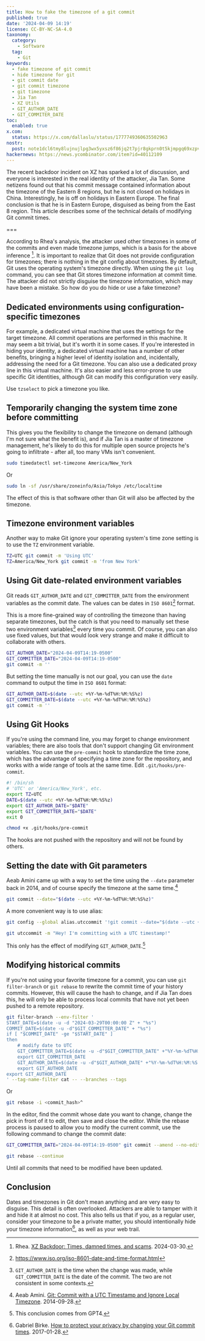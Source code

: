 ```yaml
---
title: How to fake the timezone of a git commit
published: true
date: '2024-04-09 14:19'
license: CC-BY-NC-SA-4.0
taxonomy:
  category:
    - Software
  tag:
    - Git
keywords:
  - fake timezone of git commit
  - hide timezone for git
  - git commit date
  - git commit timezone
  - git timezone
  - Jia Tan
  - XZ Utils
  - GIT_AUTHOR_DATE
  - GIT_COMMITER_DATE
toc:
  enabled: true
x.com:
  status: https://x.com/dallaslu/status/1777749360635502963
nostr:
  post: note1dcl6tmy8lujnujlpg3wx5yxsz6f86jq2t7pjr8gkprn0t5kjmpgq69xzpv
hackernews: https://news.ycombinator.com/item?id=40112109
---
```


The recent backdoor incident on XZ has sparked a lot of discussion, and everyone is interested in the real identity of the attacker, Jia Tan. Some netizens found out that his commit message contained information about the timezone of the Eastern 8 regions, but he is not closed on holidays in China. Interestingly, he is off on holidays in Eastern Europe. The final conclusion is that he is in Eastern Europe, disguised as being from the East 8 region. This article describes some of the technical details of modifying Git commit times.

===

According to Rhea's analysis, the attacker used other timezones in some of the commits and even made timezone jumps, which is a basis for the above inference [^rhea]. It is important to realize that Git does not provide configuration for timezones; there is nothing in the git config about timezones. By default, Git uses the operating system's timezone directly. When using the `git log` command, you can see that Git stores timezone information at commit time. The attacker did not strictly disguise the timezone information, which may have been a mistake. So how do you do hide or use a fake timezone?

## Dedicated environments using configuration-specific timezones

For example, a dedicated virtual machine that uses the settings for the target timezone. All commit operations are performed in this machine. It may seem a bit trivial, but it's worth it in some cases. If you're interested in hiding your identity, a dedicated virtual machine has a number of other benefits, bringing a higher level of identity isolation and, incidentally, addressing the need for a Git timezone. You can also use a dedicated proxy line in this virtual machine. It's also easier and less error-prone to use specific Git identities, although Git can modify this configuration very easily.

Use `tzselect` to pick a timezone you like.

## Temporarily changing the system time zone before committing

This gives you the flexibility to change the timezone on demand (although I'm not sure what the benefit is), and if Jia Tan is a master of timezone management, he's likely to do this for multiple open source projects he's going to infiltrate - after all, too many VMs isn't convenient.

```bash
sudo timedatectl set-timezone America/New_York
```

Or

```bash
sudo ln -sf /usr/share/zoneinfo/Asia/Tokyo /etc/localtime
```

The effect of this is that software other than Git will also be affected by the timezone.

## Timezone environment variables

Another way to make Git ignore your operating system's time zone setting is to use the `TZ` environment variable.

```bash
TZ=UTC git commit -m 'Using UTC'
TZ=America/New_York git commit -m 'from New York'
```

## Using Git date-related environment variables

Git reads `GIT_AUTHOR_DATE` and `GIT_COMMITTER_DATE` from the environment variables as the commit date. The values can be dates in `ISO 8601`[^iso-8601] format.

This is a more fine-grained way of controlling the timezone than having separate timezones, but the catch is that you need to manually set these two environment variables[^note:git-author-commiter-date] every time you commit. Of course, you can also use fixed values, but that would look very strange and make it difficult to collaborate with others.

```bash
GIT_AUTHOR_DATE="2024-04-09T14:19-0500"
GIT_COMMITTER_DATE="2024-04-09T14:19-0500"
git commit -m ''
```

But setting the time manually is not our goal, you can use the ``date`` command to output the time in ``ISO 8601`` format:

```bash
GIT_AUTHOR_DATE=$(date --utc +%Y-%m-%dT%H:%M:%S%z)
GIT_COMMITTER_DATE=$(date --utc +%Y-%m-%dT%H:%M:%S%z)
git commit -m ''
```

## Using Git Hooks

If you're using the command line, you may forget to change environment variables; there are also tools that don't support changing Git environment variables. You can use the `pre-commit` hook to standardize the time zone, which has the advantage of specifying a time zone for the repository, and works with a wide range of tools at the same time. Edit `.git/hooks/pre-commit`.

```bash
#! /bin/sh
# 'UTC' or 'America/New_York', etc.
export TZ=UTC
DATE=$(date --utc +%Y-%m-%dT%H:%M:%S%z)
export GIT_AUTHOR_DATE="$DATE"
export GIT_COMMITTER_DATE="$DATE"
exit 0
```

```bash
chmod +x .git/hooks/pre-commit
```

The hooks are not pushed with the repository and will not be found by others.

## Setting the date with Git parameters

Aeab Amini came up with a way to set the time using the `--date` parameter back in 2014, and of course specify the timezone at the same time.[^seabamini]

```bash
git commit --date="$(date --utc +%Y-%m-%dT%H:%M:%S%z)"
```

A more convenient way is to use alias:

```bash
git config --global alias.utccommit '!git commit --date="$(date --utc +%Y-%m-%dT%H:%M:%S%z)"
```

```bash
git utccommit -m "Hey! I'm committing with a UTC timestamp!"
```

This only has the effect of modifying `GIT_AUTHOR_DATE`.[^note:date-param]

## Modifying historical commits

If you're not using your favorite timezone for a commit, you can use `git filter-branch` or `git rebase` to rewrite the commit time of your history commits. However, this will cause the hash to change, and if Jia Tan does this, he will only be able to process local commits that have not yet been pushed to a remote repository.

```bash
git filter-branch --env-filter '
START_DATE=$(date -u -d "2024-03-29T00:00:00 Z" + "%s")
COMMIT_DATE=$(date -u -d"$GIT_COMMITTER_DATE" + "%s")
if [ "$COMMIT_DATE" -ge "$START_DATE" ]
then
    # modify date to UTC
    GIT_COMMITTER_DATE=$(date -u -d"$GIT_COMMITTER_DATE" +"%Y-%m-%dT%H:%M:%S Z")
    export GIT_COMMITTER_DATE
    GIT_AUTHOR_DATE=$(date -u -d"$GIT_AUTHOR_DATE" +"%Y-%m-%dT%H:%M:%S Z")
    export GIT_AUTHOR_DATE
export GIT_AUTHOR_DATE
' --tag-name-filter cat -- --branches --tags
```

Or

```bash
git rebase -i <commit_hash>^
```

In the editor, find the commit whose date you want to change, change the pick in front of it to edit, then save and close the editor. While the rebase process is paused to allow you to modify the current commit, use the following command to change the commit date:

```bash
GIT_COMMITTER_DATE="2024-04-09T14:19-0500" git commit --amend --no-edit --date "2024-04-09T14:19-0500"
```

```bash
git rebase --continue
```

Until all commits that need to be modified have been updated.

## Conclusion

Dates and timezones in Git don't mean anything and are very easy to disguise. This detail is often overlooked. Attackers are able to tamper with it and hide it at almost no cost. This also tells us that if you, as a regular user, consider your timezone to be a private matter, you should intentionally hide your timezone information[^git-commit-privacy], as well as your web trail.

[^note:git-author-commiter-date]: `GIT_AUTHOR_DATE` is the time when the change was made, while `GIT_COMMITTER_DATE` is the date of the commit. The two are not consistent in some contexts.
[^note:date-param]: This conclusion comes from GPT4.

[^rhea]: Rhea. [XZ Backdoor: Times, damned times, and scams](https://rheaeve.substack.com/p/xz-backdoor-times-damned-times-and). 2024-03-30.
[^iso-8601]: https://www.iso.org/iso-8601-date-and-time-format.html
[^seabamini]: Aeab Amini. [Git: Commit with a UTC Timestamp and Ignore Local Timezone](https://saebamini.com/Git-commit-with-UTC-timestamp-ignore-local-timezone/). 2014-09-28.
[^git-commit-privacy]: Gabriel Birke. [How to protect your privacy by changing your Git commit times](https://lebenplusplus.de/2017/01/28/how-to-protect-your-privacy-by-changing-your-git-commit-times/). 2017-01-28.
